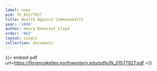 ```yaml
---
label: nope
pid: fk_01577927
title: Wealth Against Commonwealth
year: '1894'
author: Henry Demarest Lloyd
order: '063'
layout: single
collection: documents
---
```



{{< embed-pdf url=https://florencekelley.northwestern.edu/pdfs/fk_01577927.pdf >}}